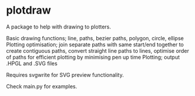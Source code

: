 # plotdraw
A package to help with drawing to plotters.

Basic drawing functions; line, paths, bezier paths, polygon, circle, ellipse
Plotting optimisation; join separate paths with same start/end together to create contiguous paths, convert straight line paths to lines, optimise order of paths for efficient plotting by minimising pen up time
Plotting; output .HPGL and .SVG files

Requires svgwrite for SVG preview functionality.

Check main.py for examples.
